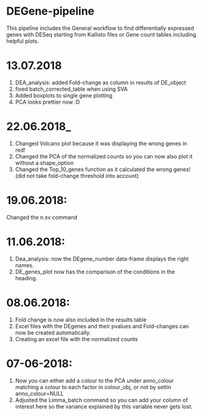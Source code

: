 # DEGene-pipeline

This pipeline includes the General workflow to find differentially expressed genes with DESeq starting from Kallisto files or Gene count tables including helpful plots.

# 13.07.2018
1) DEA_analysis: added Fold-change as column in results of DE_object
2) fixed batch_corrected_table when using SVA
3) Added boxplots to single gene plotting 
4) PCA looks prettier now :D

# 22.06.2018_
1) Changed Volcano plot because it was displaying the wrong genes in red!
2) Changed the PCA of the normalized counts so you can now also plot it without a shape_option
3) Changed the Top_10_genes function as it calculated the wrong genes! (did not take fold-change threshold into account)

# 19.06.2018:
Changed the n.sv command

# 11.06.2018:
1) Dea_analysis: now the DEgene_number data-frame displays the right names.
2) DE_genes_plot now has the comparison of the conditions in the heading.

# 08.06.2018:
1) Fold change is now also included in the results table
2) Excel files with the DEgenes and their pvalues and Fold-changes can now be created automatically.
3) Creating an excel file with the normalized counts

# 07-06-2018: 
1) Now you can either add a colour to the PCA under anno_colour matching a colour to each factor in colour_obj, or not by settin anno_colour=NULL
2) Adjusted the Limma_batch command so you can add your column of interest here so the variance explained by this variable never gets lost.
